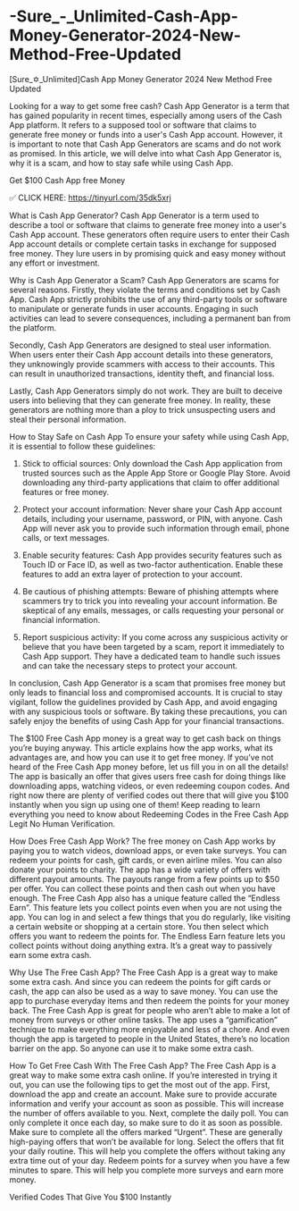 # -Sure_-_Unlimited-Cash-App-Money-Generator-2024-New-Method-Free-Updated
[Sure_✡︎_Unlimited]Cash App Money Generator 2024 New Method Free Updated

Looking for a way to get some free cash? Cash App Generator is a term that has gained popularity in recent times, especially among users of the Cash App platform. It refers to a supposed tool or software that claims to generate free money or funds into a user's Cash App account. However, it is important to note that Cash App Generators are scams and do not work as promised. In this article, we will delve into what Cash App Generator is, why it is a scam, and how to stay safe while using Cash App.

Get $100 Cash App free Money 

✅ CLICK HERE: https://tinyurl.com/35dk5xrj

What is Cash App Generator?
Cash App Generator is a term used to describe a tool or software that claims to generate free money into a user's Cash App account. These generators often require users to enter their Cash App account details or complete certain tasks in exchange for supposed free money. They lure users in by promising quick and easy money without any effort or investment.

Why is Cash App Generator a Scam?
Cash App Generators are scams for several reasons. Firstly, they violate the terms and conditions set by Cash App. Cash App strictly prohibits the use of any third-party tools or software to manipulate or generate funds in user accounts. Engaging in such activities can lead to severe consequences, including a permanent ban from the platform.

Secondly, Cash App Generators are designed to steal user information. When users enter their Cash App account details into these generators, they unknowingly provide scammers with access to their accounts. This can result in unauthorized transactions, identity theft, and financial loss.

Lastly, Cash App Generators simply do not work. They are built to deceive users into believing that they can generate free money. In reality, these generators are nothing more than a ploy to trick unsuspecting users and steal their personal information.

How to Stay Safe on Cash App
To ensure your safety while using Cash App, it is essential to follow these guidelines:

1. Stick to official sources: Only download the Cash App application from trusted sources such as the Apple App Store or Google Play Store. Avoid downloading any third-party applications that claim to offer additional features or free money.

2. Protect your account information: Never share your Cash App account details, including your username, password, or PIN, with anyone. Cash App will never ask you to provide such information through email, phone calls, or text messages.

3. Enable security features: Cash App provides security features such as Touch ID or Face ID, as well as two-factor authentication. Enable these features to add an extra layer of protection to your account.

4. Be cautious of phishing attempts: Beware of phishing attempts where scammers try to trick you into revealing your account information. Be skeptical of any emails, messages, or calls requesting your personal or financial information.

5. Report suspicious activity: If you come across any suspicious activity or believe that you have been targeted by a scam, report it immediately to Cash App support. They have a dedicated team to handle such issues and can take the necessary steps to protect your account.

In conclusion, Cash App Generator is a scam that promises free money but only leads to financial loss and compromised accounts. It is crucial to stay vigilant, follow the guidelines provided by Cash App, and avoid engaging with any suspicious tools or software. By taking these precautions, you can safely enjoy the benefits of using Cash App for your financial transactions.

The $100 Free Cash App money is a great way to get cash back on things you’re buying anyway. This article explains how the app works, what its advantages are, and how you can use it to get free money. If you’ve not heard of the Free Cash App money before, let us fill you in on all the details! The app is basically an offer that gives users free cash for doing things like downloading apps, watching videos, or even redeeming coupon codes. And right now there are plenty of verified codes out there that will give you $100 instantly when you sign up using one of them! Keep reading to learn everything you need to know about Redeeming Codes in the Free Cash App Legit No Human Verification.

How Does Free Cash App Work?
The free money on Cash App works by paying you to watch videos, download apps, or even take surveys. You can redeem your points for cash, gift cards, or even airline miles. You can also donate your points to charity. The app has a wide variety of offers with different payout amounts. The payouts range from a few points up to $50 per offer. You can collect these points and then cash out when you have enough. The Free Cash App also has a unique feature called the “Endless Earn”. This feature lets you collect points even when you are not using the app. You can log in and select a few things that you do regularly, like visiting a certain website or shopping at a certain store. You then select which offers you want to redeem the points for. The Endless Earn feature lets you collect points without doing anything extra. It’s a great way to passively earn some extra cash.

Why Use The Free Cash App?
The Free Cash App is a great way to make some extra cash. And since you can redeem the points for gift cards or cash, the app can also be used as a way to save money. You can use the app to purchase everyday items and then redeem the points for your money back. The Free Cash App is great for people who aren’t able to make a lot of money from surveys or other online tasks. The app uses a “gamification” technique to make everything more enjoyable and less of a chore. And even though the app is targeted to people in the United States, there’s no location barrier on the app. So anyone can use it to make some extra cash.

How To Get Free Cash With The Free Cash App?
The Free Cash App is a great way to make some extra cash online. If you’re interested in trying it out, you can use the following tips to get the most out of the app. First, download the app and create an account. Make sure to provide accurate information and verify your account as soon as possible. This will increase the number of offers available to you. Next, complete the daily poll. You can only complete it once each day, so make sure to do it as soon as possible. Make sure to complete all the offers marked “Urgent”. These are generally high-paying offers that won’t be available for long. Select the offers that fit your daily routine. This will help you complete the offers without taking any extra time out of your day. Redeem points for a survey when you have a few minutes to spare. This will help you complete more surveys and earn more money.

Verified Codes That Give You $100 Instantly

